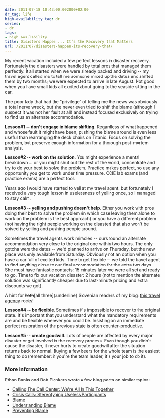 ```yaml
---
date: 2011-07-18 10:43:00.002000+02:00
dr_tag: life
high-availability_tag: dr
series:
- dr
tags:
- high availability
title: Disasters Happen ... It’s the Recovery that Matters
url: /2011/07/disasters-happen-its-recovery-that/
---
```

My recent vacation included a few perfect lessons in disaster recovery. Fortunately the disasters were handled by total pros that managed them perfectly. It all started when we were already packed and driving -- my travel agent called me to tell me someone mixed up the dates and shifted them by two months; we were expected to arrive in late August. Not good when you have small kids all excited about going to the seaside sitting in the car.
<!--more-->
The poor lady that had the "privilege" of telling me the news was obviously a total nerve wreck, but she never even tried to shift the blame (although I suspect it was not her fault at all) and instead focused exclusively on trying to find us an alternate accommodation.

**Lesson#1 -- don't engage in blame shifting**. Regardless of what happened and whose fault it might have been, pushing the blame around is even less useful than rearranging the deck chairs on Titanic. Focus on solving the problem, but preserve enough information for a thorough post-mortem analysis.

**Lesson#2 -- work on the solution**. You might experience a mental breakdown \... or you might shut out the rest of the world, concentrate and try to do your best to solve the problem. Practice makes perfect, so use any opportunity you get to work under time pressure. CCIE lab exams (and practice exams) are a perfect tool.

Years ago I would have started to yell at my travel agent, but fortunately I received a very tough lesson in uselessness of yelling once, so I managed to stay calm.

**Lesson#3 -- yelling and pushing doesn't help**. Either you work with pros doing their best to solve the problem (in which case leaving them alone to work on the problem is the best approach) or you have a different problem (not having the right people working on the disaster) that also won't be solved by yelling and pushing people around.

Sometimes the travel agents work miracles -- ours found an alternate accommodation very close to the original one within two hours. The only gotcha were the dates -- we'd planned to arrive on Thursday, but the new place was only available from Saturday. Obviously not an option when you have a car full of excited kids. Time to get flexible -- we told the travel agent to find anything close to our final accommodation for the extra two days. She must have fantastic contacts: 15 minutes later we were all set and ready to go. Time to fix our vacation disaster: 2 hours (not to mention the alternate solution was significantly cheaper due to last-minute pricing and extra discounts we got).

A hint for ~~both~~[all three]{.underline} Slovenian readers of my blog: [this travel agency](http://www.mokai.si/) rocks!

**Lesson#4 -- be flexible**. Sometimes it's impossible to recover to the original state. It's important that you understand what the mandatory requirements are and be flexible wherever you could be. Insisting on an immediate perfect restoration of the previous state is often counter-productive.

**Lesson#5 -- create goodwill**. Lots of people are affected by every major disaster or get involved in the recovery process. Even though you didn't cause the disaster, it never hurts to create goodwill after the situation returns back to normal. Buying a few beers for the whole team is the easiest thing to do (remember: if you're the team leader, it's your job to do it).

### More information

Ethan Banks and Bob Plankers wrote a few blog posts on similar topics:

-   [Calling The Call Center: We're All In This Together](http://packetpushers.net/were-all-in-this-together/)
-   [Crisis Calls: Stereotyping Useless Participants](http://packetpushers.net/crisis-calls-stereotyping-useless-participants/)
-   [Blame](http://lonesysadmin.net/2011/02/08/blame/)
-   [Understanding Blame](http://lonesysadmin.net/2011/02/11/understanding-blame/)
-   [Preventing Blame](http://lonesysadmin.net/2011/02/15/preventing-blame/)
